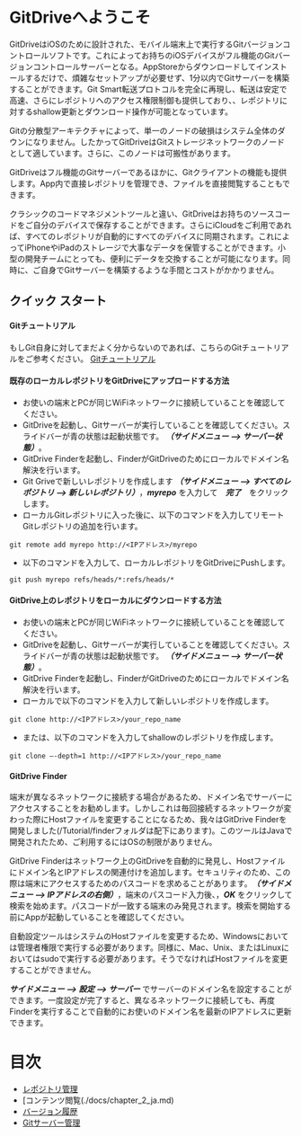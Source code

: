 GitDriveへようこそ
=================================
GitDriveはiOSのために設計された、モバイル端末上で実行するGitバージョンコントロールソフトです。これによってお持ちのiOSデバイスがフル機能のGitバージョンコントロールサーバーとなる。AppStoreからダウンロードしてインストールするだけで、煩雑なセットアップが必要せず、1分以内でGitサーバーを構築することができます。Git Smart転送プロトコルを完全に再現し、転送は安定で高速、さらにレポジトリへのアクセス権限制御も提供しており、、レポジトリに対するshallow更新とダウンロード操作が可能となっています。

Gitの分散型アーキテクチャによって、単一のノードの破損はシステム全体のダウンになりません。したかってGitDriveはGitストレージネットワークのノードとして適しています。さらに、このノードは可搬性があります。

GitDriveはフル機能のGitサーバーであるほかに、Gitクライアントの機能も提供します。App内で直接レポジトリを管理でき、ファイルを直接閲覧することもできます。

クラシックのコードマネジメントツールと違い、GitDriveはお持ちのソースコードをご自分のデバイスで保存することができます。さらにiCloudをご利用であれば、すべてのレポジトリが自動的にすべてのデバイスに同期されます。これによってiPhoneやiPadのストレージで大事なデータを保管することができます。小型の開発チームにとっても、便利にデータを交換することが可能になります。同時に、ご自身でGitサーバーを構築するような手間とコストがかかりません。

## クイック スタート
#### Gitチュートリアル
もしGit自身に対してまだよく分からないのであれば、こちらのGitチュートリアルをご参考ください。
[Gitチュートリアル](https://backlog.com/ja/git-tutorial/intro/intro1_1.html)
#### 既存のローカルレポジトリをGitDriveにアップロードする方法
- お使いの端末とPCが同じWiFiネットワークに接続していることを確認してください。
- GitDriveを起動し、Gitサーバーが実行していることを確認してください。スライドバーが青の状態は起動状態です。 ***（サイドメニュー --> サーバー状態）***。
- GitDrive Finderを起動し、FinderがGitDriveのためにローカルでドメイン名解決を行います。
- Git Griveで新しいレポジトリを作成します ***（サイドメニュー --> すべてのレポジトリ --> 新しいレポジトリ）***，***myrepo*** を入力して　***完了***　をクリックします。
- ローカルGitレポジトリに入った後に、以下のコマンドを入力してリモートGitレポジトリの追加を行います。

```
git remote add myrepo http://<IPアドレス>/myrepo
```
- 以下のコマンドを入力して、ローカルレポジトリをGitDriveにPushします。

```
git push myrepo refs/heads/*:refs/heads/*
```

#### GitDrive上のレポジトリをローカルにダウンロードする方法

- お使いの端末とPCが同じWiFiネットワークに接続していることを確認してください。
- GitDriveを起動し、Gitサーバーが実行していることを確認してください。スライドバーが青の状態は起動状態です。 ***（サイドメニュー --> サーバー状態）***。
- GitDrive Finderを起動し、FinderがGitDriveのためにローカルでドメイン名解決を行います。
- ローカルで以下のコマンドを入力して新しいレポジトリを作成します。

```
git clone http://<IPアドレス>/your_repo_name
```
- または、以下のコマンドを入力してshallowのレポジトリを作成します。

```
git clone —-depth=1 http://<IPアドレス>/your_repo_name
```

#### GitDrive Finder

端末が異なるネットワークに接続する場合があるため、ドメイン名でサーバーにアクセスすることをお勧めします。しかしこれは毎回接続するネットワークが変わった際にHostファイルを変更することになるため、我々はGitDrive Finderを開発しました(/Tutorial/finderフォルダは配下にあります)。このツールはJavaで開発されたため、ご利用するにはOSの制限がありません。

GitDrive Finderはネットワーク上のGitDriveを自動的に発見し、Hostファイルにドメイン名とIPアドレスの関連付けを追加します。セキュリティのため、この際は端末にアクセスするためのパスコードを求めることがあります。***（サイドメニュー --> IPアドレスの右側）***，端末のパスコード入力後、，***OK*** をクリックして検索を始めます。パスコードが一致する端末のみ発見されます。検索を開始する前にAppが起動していることを確認してください。

自動設定ツールはシステムのHostファイルを変更するため、Windowsにおいては管理者権限で実行する必要があります。同様に、Mac、Unix、またはLinuxにおいてはsudoで実行する必要があります。そうでなければHostファイルを変更することができません。

***サイドメニュー --> 設定 --> サーバー*** でサーバーのドメイン名を設定することができます。一度設定が完了すると、異なるネットワークに接続しても、再度Finderを実行することで自動的にお使いのドメイン名を最新のIPアドレスに更新できます。

目次
=================================
- [レポジトリ管理](./docs/chapter_1_ja.md)
- [コンテンツ閲覧(./docs/chapter_2_ja.md)
- [バージョン履歴](./docs/chapter_3_ja.md)
- [Gitサーバー管理](./docs/chapter_4_ja.md)

